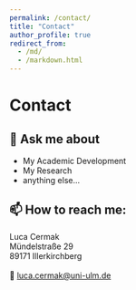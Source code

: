 ```yaml
---
permalink: /contact/
title: "Contact"
author_profile: true
redirect_from: 
  - /md/
  - /markdown.html
---
```


# Contact

## 💬 Ask me about ## 
* My Academic Development
* My Research
* anything else...

## 📫 How to reach me: ## 

Luca Cermak <br />
Mündelstraße 29 <br />
89171 Illerkirchberg <br />
<br />
📧 luca.cermak@uni-ulm.de




